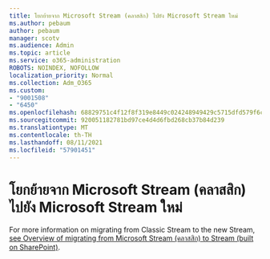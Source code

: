 ```yaml
---
title: โยกย้ายจาก Microsoft Stream (คลาสสิก) ไปยัง Microsoft Stream ใหม่
ms.author: pebaum
author: pebaum
manager: scotv
ms.audience: Admin
ms.topic: article
ms.service: o365-administration
ROBOTS: NOINDEX, NOFOLLOW
localization_priority: Normal
ms.collection: Adm_O365
ms.custom:
- "9001508"
- "6450"
ms.openlocfilehash: 68829751c4f12f8f319e8449c024248949429c5715dfd579f6cbc67d59584b5f
ms.sourcegitcommit: 920051182781bd97ce4d4d6fbd268cb37b84d239
ms.translationtype: MT
ms.contentlocale: th-TH
ms.lasthandoff: 08/11/2021
ms.locfileid: "57901451"
---
```

# <a name="migrate-from-microsoft-stream-classic-to-the-new-microsoft-stream"></a>โยกย้ายจาก Microsoft Stream (คลาสสิก) ไปยัง Microsoft Stream ใหม่

For more information on migrating from Classic Stream to the new Stream, [see Overview of migrating from Microsoft Stream (คลาสสิก) to Stream (built on SharePoint)](https://docs.microsoft.com/stream/streamnew/stream-classic-to-new-migration-overview).